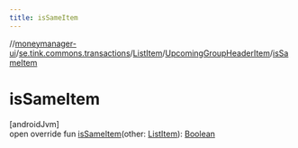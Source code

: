 ```yaml
---
title: isSameItem
---
```

//[moneymanager-ui](../../../../index.html)/[se.tink.commons.transactions](../../index.html)/[ListItem](../index.html)/[UpcomingGroupHeaderItem](index.html)/[isSameItem](is-same-item.html)



# isSameItem



[androidJvm]\
open override fun [isSameItem](is-same-item.html)(other: [ListItem](../index.html)): [Boolean](https://kotlinlang.org/api/latest/jvm/stdlib/kotlin/-boolean/index.html)





